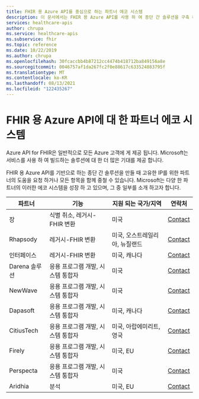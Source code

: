 ```yaml
---
title: FHIR 용 Azure API를 중심으로 하는 파트너 에코 시스템
description: 이 문서에서는 FHIR 용 Azure API를 사용 하 여 종단 간 솔루션을 구축 하기 위한 고유한 IP 또는 컨설팅 서비스를 제공 하는 일부 파트너를 강조 합니다.
services: healthcare-apis
author: chrupa
ms.service: healthcare-apis
ms.subservice: fhir
ms.topic: reference
ms.date: 10/22/2019
ms.author: chrupa
ms.openlocfilehash: 30fcaccbb4b87212cc4474b418712ba849156a8e
ms.sourcegitcommit: 0046757af1da267fc2f0e88617c633524883795f
ms.translationtype: MT
ms.contentlocale: ko-KR
ms.lasthandoff: 08/13/2021
ms.locfileid: "122435267"
---
```

# <a name="partner-ecosystem-for-azure-api-for-fhir"></a>FHIR 용 Azure API에 대 한 파트너 에코 시스템
Azure API for FHIR은 일반적으로 모든 Azure 고객에 게 제공 됩니다. Microsoft는 서비스를 사용 하 여 빌드하는 솔루션에 대 한 더 많은 기대를 제공 합니다.  

FHIR 용 Azure API를 기반으로 하는 종단 간 솔루션을 만들 때 고유한 IP를 위한 파트너의 도움을 요청 하거나 모든 항목을 함께 중철 수 있습니다. Microsoft는 다양 한 파트너의 이러한 에코 시스템을 성장 하 고 있으며, 그 중 일부를 소개 하고자 합니다.


| 파트너          | 기능                               | 지원 되는 국가/지역         | 연락처                                                                                                                                |
|------------------|--------------------------------------------|-----------------------------|----------------------------------------------------------------------------------------------------------------------------------------|
| 장            | 식별 취소, 레거시-FHIR 변환  | 미국                         | [Contact](https://asab.squarespace.com/asab-medal/)                                                                                           |
| Rhapsody         | 레거시-FHIR 변환                     | 미국, 오스트레일리아, 뉴질랜드 | [Contact](https://rhapsody.health/contact-us)                                                                                          |
| 인터페이스    | 레거시-FHIR 변환                     | 미국, 캐나다                 | [Contact](https://www.interfaceware.com/contact)                                                                                  |
| Darena 솔루션 | 응용 프로그램 개발, 시스템 통합자 | 미국                         | [Contact](https://www.darenasolutions.com/contact)                                                                                     |
| NewWave          | 응용 프로그램 개발, 시스템 통합자 | 미국                         | [Contact](https://newwave.io/get-in-touch/)                                                                                            |
| Dapasoft         | 응용 프로그램 개발, 시스템 통합자 | 미국, 캐나다                 | [Contact](https://www.dapasoft.com/contact-us/)                                                                                        |
| CitiusTech       | 응용 프로그램 개발, 시스템 통합자 | 미국, 아랍에미리트, 영국                | [Contact](https://azuremarketplace.microsoft.com/marketplace/apps/citiustech.ics?tab=Overview)                                         |
| Firely           | 응용 프로그램 개발, 시스템 통합자 | 미국, EU                     | [Contact](https://fire.ly/contact/)                                                                                                    |
| Perspecta        | 응용 프로그램 개발, 시스템 통합자 | 미국                         | [Contact](https://perspecta.com/contact)                                                                                               |
| Aridhia          | 분석                                  | 미국, EU                     | [Contact](https://azuremarketplace.microsoft.com/marketplace/apps/aridhiainformatics.analytixagility_workspace_123?tab=Overview)       |